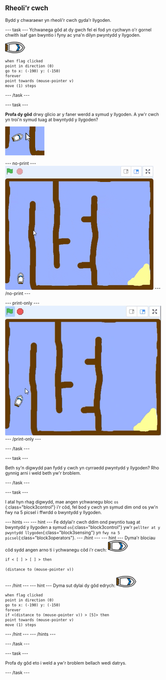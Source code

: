 ## Rheoli'r cwch

Bydd y chwaraewr yn rheoli'r cwch gyda'r llygoden.

\--- task \--- Ychwanega gôd at dy gwch fel ei fod yn cychwyn o'r gornel chwith isaf gan bwyntio i fyny ac yna'n dilyn pwyntydd y llygoden.

![corlun-cwch](images/boat_resize.png)

```blocks3
when flag clicked
point in direction (0)
go to x: (-190) y: (-150)
forever
point towards (mouse-pointer v)
move (1) steps
```

\--- /task \---

\--- task \---

**Profa dy gôd** drwy glicio ar y faner werdd a symud y llygoden. A yw'r cwch yn troi'n symud tuag at bwyntydd y llygoden?

![sgrinlun](images/boat-mouse.png)

\--- no-print \--- ![screenshot](images/boat-pointer-test-anim.gif) \--- /no-print \---

\--- print-only \--- ![screenshot](images/boat-pointer-test-anim.png) \--- /print-only \---

\--- /task \---

\--- task \---

Beth sy'n digwydd pan fydd y cwch yn cyrraedd pwyntydd y llygoden? Rho gynnig arni i weld beth yw'r broblem.

\--- /task \---

\--- task \---

I atal hyn rhag digwydd, mae angen ychwanegu bloc `os `{:class="block3control"} i'r côd, fel bod y cwch yn symud dim ond os yw'n fwy na 5 picsel i ffwrdd o bwyntydd y llygoden.

\--- hints \--- \--- hint \--- Fe ddylai'r cwch ddim ond pwyntio tuag at bwyntydd y llygoden a symud `os`{:class="block3control"} yw'r `pellter at y pwyntydd llygoden`{:class="block3sensing"} yn `fwy na 5 picsel`{:class="block3operators"}. \--- /hint \--- \--- hint \--- Dyma'r blociau côd sydd angen arno ti i ychwanegu côd i'r cwch: ![corlun-cwch](images/boat_resize.png)

```blocks3
if < [ ] > [ ] > then

(distance to (mouse-pointer v))
```

\--- /hint \--- \--- hint \--- Dyma sut dylai dy gôd edrych: ![corlun-cwch](images/boat_resize.png)

```blocks3
when flag clicked
point in direction (0)
go to x: (-190) y: (-150)
forever
if <(distance to (mouse-pointer v)) > [5]> then
point towards (mouse-pointer v)
move (1) steps
```

\--- /hint \--- \--- /hints \---

\--- /task \---

\--- task \---

Profa dy gôd eto i weld a yw'r broblem bellach wedi datrys.

\--- /task \---